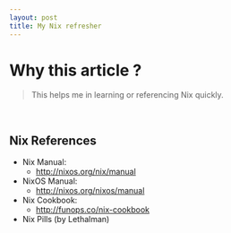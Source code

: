 ```yaml
---
layout: post
title: My Nix refresher
---
```


# Why this article ?

> This helps me in learning or referencing Nix quickly.

<br />

## Nix References

- Nix Manual:
  -  http://nixos.org/nix/manual
- NixOS Manual:
  -  http://nixos.org/nixos/manual
- Nix Cookbook:
  -  http://funops.co/nix-cookbook
- Nix Pills (by Lethalman)

